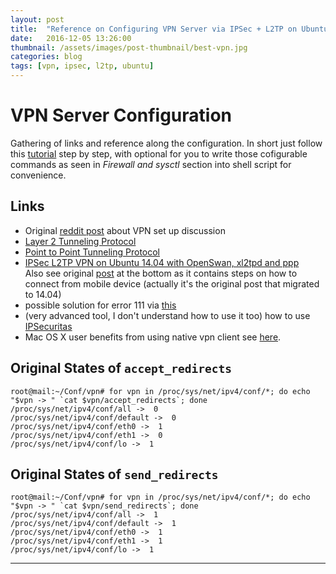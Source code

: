 ```yaml
---
layout: post
title:  "Reference on Configuring VPN Server via IPSec + L2TP on Ubuntu 14.04"
date:   2016-12-05 13:26:00
thumbnail: /assets/images/post-thumbnail/best-vpn.jpg
categories: blog
tags: [vpn, ipsec, l2tp, ubuntu]
---
```


# VPN Server Configuration

Gathering of links and reference along the configuration.
In short just follow this [tutorial](https://raymii.org/s/tutorials/IPSEC_L2TP_vpn_with_Ubuntu_14.04.html) step by step, with optional for you to write those cofigurable commands as seen in *Firewall and sysctl* section into shell script for convenience.

## Links

* Original [reddit post](https://www.reddit.com/r/linux/comments/2s34zw/need_help_with_setting_up_vpn_server/) about VPN set up discussion
* [Layer 2 Tunneling Protocol](https://en.wikipedia.org/wiki/Layer_2_Tunneling_Protocol)
* [Point to Point Tunneling Protocol](https://en.wikipedia.org/wiki/Point-to-Point_Tunneling_Protocol)
* [IPSec L2TP VPN on Ubuntu 14.04 with OpenSwan, xl2tpd and ppp](https://raymii.org/s/tutorials/IPSEC_L2TP_vpn_with_Ubuntu_14.04.html)  
   Also see original [post](https://help.ubuntu.com/community/L2TPServer) at the bottom as it contains steps on how to connect from mobile device (actually it's the original post that migrated to 14.04)
* possible solution for error 111 via [this](https://lists.openswan.org/pipermail/users/2013-July/022546.html)
* (very advanced tool, I don't understand how to use it too) how to use [IPSecuritas](https://oemden.com/ip-securitas-os-x-cisco-rv220w-vpn-how-to-part2/)
* Mac OS X user benefits from using native vpn client see [here](http://help.it.ox.ac.uk/network/vpn/macosx-native/index).

## Original States of `accept_redirects`

```shell
root@mail:~/Conf/vpn# for vpn in /proc/sys/net/ipv4/conf/*; do echo "$vpn -> " `cat $vpn/accept_redirects`; done
/proc/sys/net/ipv4/conf/all ->  0
/proc/sys/net/ipv4/conf/default ->  0
/proc/sys/net/ipv4/conf/eth0 ->  1
/proc/sys/net/ipv4/conf/eth1 ->  0
/proc/sys/net/ipv4/conf/lo ->  1
```

## Original States of `send_redirects`

```shell
root@mail:~/Conf/vpn# for vpn in /proc/sys/net/ipv4/conf/*; do echo "$vpn -> " `cat $vpn/send_redirects`; done
/proc/sys/net/ipv4/conf/all ->  1
/proc/sys/net/ipv4/conf/default ->  1
/proc/sys/net/ipv4/conf/eth0 ->  1
/proc/sys/net/ipv4/conf/eth1 ->  1
/proc/sys/net/ipv4/conf/lo ->  1
```
   
___